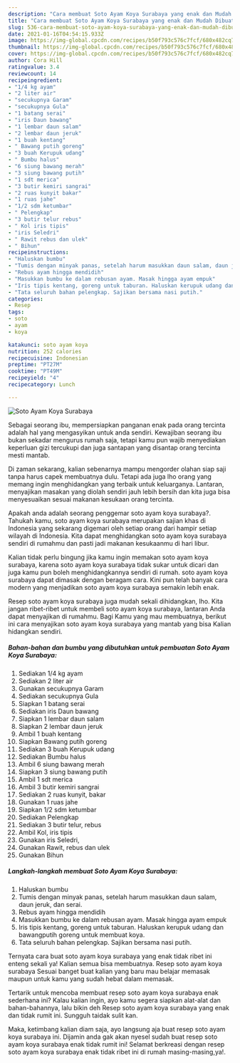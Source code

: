 ```yaml
---
description: "Cara membuat Soto Ayam Koya Surabaya yang enak dan Mudah Dibuat"
title: "Cara membuat Soto Ayam Koya Surabaya yang enak dan Mudah Dibuat"
slug: 536-cara-membuat-soto-ayam-koya-surabaya-yang-enak-dan-mudah-dibuat
date: 2021-01-16T04:54:15.933Z
image: https://img-global.cpcdn.com/recipes/b50f793c576c7fcf/680x482cq70/soto-ayam-koya-surabaya-foto-resep-utama.jpg
thumbnail: https://img-global.cpcdn.com/recipes/b50f793c576c7fcf/680x482cq70/soto-ayam-koya-surabaya-foto-resep-utama.jpg
cover: https://img-global.cpcdn.com/recipes/b50f793c576c7fcf/680x482cq70/soto-ayam-koya-surabaya-foto-resep-utama.jpg
author: Cora Hill
ratingvalue: 3.4
reviewcount: 14
recipeingredient:
- "1/4 kg ayam"
- "2 liter air"
- "secukupnya Garam"
- "secukupnya Gula"
- "1 batang serai"
- "iris Daun bawang"
- "1 lembar daun salam"
- "2 lembar daun jeruk"
- "1 buah kentang"
- " Bawang putih goreng"
- "3 buah Kerupuk udang"
- " Bumbu halus"
- "6 siung bawang merah"
- "3 siung bawang putih"
- "1 sdt merica"
- "3 butir kemiri sangrai"
- "2 ruas kunyit bakar"
- "1 ruas jahe"
- "1/2 sdm ketumbar"
- " Pelengkap"
- "3 butir telur rebus"
- " Kol iris tipis"
- "iris Seledri"
- " Rawit rebus dan ulek"
- " Bihun"
recipeinstructions:
- "Haluskan bumbu"
- "Tumis dengan minyak panas, setelah harum masukkan daun salam, daun jeruk, dan serai."
- "Rebus ayam hingga mendidih"
- "Masukkan bumbu ke dalam rebusan ayam. Masak hingga ayam empuk"
- "Iris tipis kentang, goreng untuk taburan. Haluskan kerupuk udang dan bawangputih goreng untuk membuat koya."
- "Tata seluruh bahan pelengkap. Sajikan bersama nasi putih."
categories:
- Resep
tags:
- soto
- ayam
- koya

katakunci: soto ayam koya 
nutrition: 252 calories
recipecuisine: Indonesian
preptime: "PT27M"
cooktime: "PT49M"
recipeyield: "4"
recipecategory: Lunch

---
```



![Soto Ayam Koya Surabaya](https://img-global.cpcdn.com/recipes/b50f793c576c7fcf/680x482cq70/soto-ayam-koya-surabaya-foto-resep-utama.jpg)

Sebagai seorang ibu, mempersiapkan panganan enak pada orang tercinta adalah hal yang mengasyikan untuk anda sendiri. Kewajiban seorang ibu bukan sekadar mengurus rumah saja, tetapi kamu pun wajib menyediakan keperluan gizi tercukupi dan juga santapan yang disantap orang tercinta mesti mantab.

Di zaman  sekarang, kalian sebenarnya mampu mengorder olahan siap saji tanpa harus capek membuatnya dulu. Tetapi ada juga lho orang yang memang ingin menghidangkan yang terbaik untuk keluarganya. Lantaran, menyajikan masakan yang diolah sendiri jauh lebih bersih dan kita juga bisa menyesuaikan sesuai makanan kesukaan orang tercinta. 



Apakah anda adalah seorang penggemar soto ayam koya surabaya?. Tahukah kamu, soto ayam koya surabaya merupakan sajian khas di Indonesia yang sekarang digemari oleh setiap orang dari hampir setiap wilayah di Indonesia. Kita dapat menghidangkan soto ayam koya surabaya sendiri di rumahmu dan pasti jadi makanan kesukaanmu di hari libur.

Kalian tidak perlu bingung jika kamu ingin memakan soto ayam koya surabaya, karena soto ayam koya surabaya tidak sukar untuk dicari dan juga kamu pun boleh menghidangkannya sendiri di rumah. soto ayam koya surabaya dapat dimasak dengan beragam cara. Kini pun telah banyak cara modern yang menjadikan soto ayam koya surabaya semakin lebih enak.

Resep soto ayam koya surabaya juga mudah sekali dihidangkan, lho. Kita jangan ribet-ribet untuk membeli soto ayam koya surabaya, lantaran Anda dapat menyajikan di rumahmu. Bagi Kamu yang mau membuatnya, berikut ini cara menyajikan soto ayam koya surabaya yang mantab yang bisa Kalian hidangkan sendiri.

<!--inarticleads1-->

##### Bahan-bahan dan bumbu yang dibutuhkan untuk pembuatan Soto Ayam Koya Surabaya:

1. Sediakan 1/4 kg ayam
1. Sediakan 2 liter air
1. Gunakan secukupnya Garam
1. Sediakan secukupnya Gula
1. Siapkan 1 batang serai
1. Sediakan iris Daun bawang
1. Siapkan 1 lembar daun salam
1. Siapkan 2 lembar daun jeruk
1. Ambil 1 buah kentang
1. Siapkan  Bawang putih goreng
1. Sediakan 3 buah Kerupuk udang
1. Sediakan  Bumbu halus
1. Ambil 6 siung bawang merah
1. Siapkan 3 siung bawang putih
1. Ambil 1 sdt merica
1. Ambil 3 butir kemiri sangrai
1. Sediakan 2 ruas kunyit, bakar
1. Gunakan 1 ruas jahe
1. Siapkan 1/2 sdm ketumbar
1. Sediakan  Pelengkap
1. Sediakan 3 butir telur, rebus
1. Ambil  Kol, iris tipis
1. Gunakan iris Seledri,
1. Gunakan  Rawit, rebus dan ulek
1. Gunakan  Bihun




<!--inarticleads2-->

##### Langkah-langkah membuat Soto Ayam Koya Surabaya:

1. Haluskan bumbu
1. Tumis dengan minyak panas, setelah harum masukkan daun salam, daun jeruk, dan serai.
1. Rebus ayam hingga mendidih
1. Masukkan bumbu ke dalam rebusan ayam. Masak hingga ayam empuk
1. Iris tipis kentang, goreng untuk taburan. Haluskan kerupuk udang dan bawangputih goreng untuk membuat koya.
1. Tata seluruh bahan pelengkap. Sajikan bersama nasi putih.




Ternyata cara buat soto ayam koya surabaya yang enak tidak ribet ini enteng sekali ya! Kalian semua bisa membuatnya. Resep soto ayam koya surabaya Sesuai banget buat kalian yang baru mau belajar memasak maupun untuk kamu yang sudah hebat dalam memasak.

Tertarik untuk mencoba membuat resep soto ayam koya surabaya enak sederhana ini? Kalau kalian ingin, ayo kamu segera siapkan alat-alat dan bahan-bahannya, lalu bikin deh Resep soto ayam koya surabaya yang enak dan tidak rumit ini. Sungguh taidak sulit kan. 

Maka, ketimbang kalian diam saja, ayo langsung aja buat resep soto ayam koya surabaya ini. Dijamin anda gak akan nyesel sudah buat resep soto ayam koya surabaya enak tidak rumit ini! Selamat berkreasi dengan resep soto ayam koya surabaya enak tidak ribet ini di rumah masing-masing,ya!.

